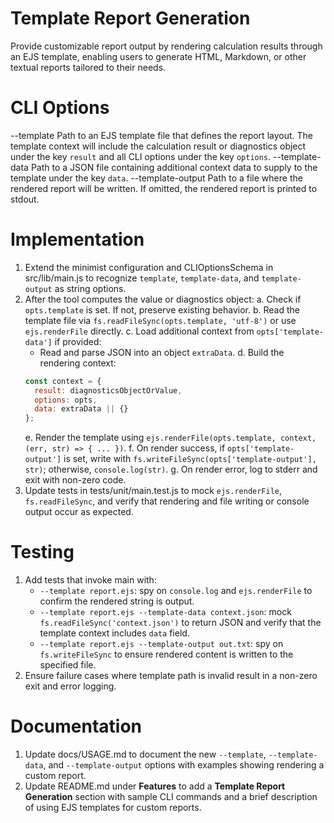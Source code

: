 # Template Report Generation

Provide customizable report output by rendering calculation results through an EJS template, enabling users to generate HTML, Markdown, or other textual reports tailored to their needs.

# CLI Options

--template <filepath>           Path to an EJS template file that defines the report layout. The template context will include the calculation result or diagnostics object under the key `result` and all CLI options under the key `options`.
--template-data <filepath>      Path to a JSON file containing additional context data to supply to the template under the key `data`.
--template-output <filepath>    Path to a file where the rendered report will be written. If omitted, the rendered report is printed to stdout.

# Implementation

1. Extend the minimist configuration and CLIOptionsSchema in src/lib/main.js to recognize `template`, `template-data`, and `template-output` as string options.
2. After the tool computes the value or diagnostics object:
   a. Check if `opts.template` is set. If not, preserve existing behavior.
   b. Read the template file via `fs.readFileSync(opts.template, 'utf-8')` or use `ejs.renderFile` directly.
   c. Load additional context from `opts['template-data']` if provided:
      - Read and parse JSON into an object `extraData`.
   d. Build the rendering context:
      ```js
      const context = {
        result: diagnosticsObjectOrValue,
        options: opts,
        data: extraData || {}
      };
      ```
   e. Render the template using `ejs.renderFile(opts.template, context, (err, str) => { ... })`.
   f. On render success, if `opts['template-output']` is set, write with `fs.writeFileSync(opts['template-output'], str)`; otherwise, `console.log(str)`.
   g. On render error, log to stderr and exit with non-zero code.
3. Update tests in tests/unit/main.test.js to mock `ejs.renderFile`, `fs.readFileSync`, and verify that rendering and file writing or console output occur as expected.

# Testing

1. Add tests that invoke main with:
   - `--template report.ejs`: spy on `console.log` and `ejs.renderFile` to confirm the rendered string is output.
   - `--template report.ejs --template-data context.json`: mock `fs.readFileSync('context.json')` to return JSON and verify that the template context includes `data` field.
   - `--template report.ejs --template-output out.txt`: spy on `fs.writeFileSync` to ensure rendered content is written to the specified file.
2. Ensure failure cases where template path is invalid result in a non-zero exit and error logging.

# Documentation

1. Update docs/USAGE.md to document the new `--template`, `--template-data`, and `--template-output` options with examples showing rendering a custom report.
2. Update README.md under **Features** to add a **Template Report Generation** section with sample CLI commands and a brief description of using EJS templates for custom reports.